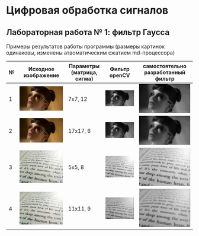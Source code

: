 # Цифровая обработка сигналов

## Лабораторная работа № 1: фильтр Гаусса

Примеры результатов работы программы (размеры картинок одинаковы, изменены атвоматическим сжатием md-процессора)

|№|Исходное изображение|Параметры (матрица, сигма)|Фильтр openCV|самостоятельно разработанный фильтр|
|-|-|-|-|-|
|1|![1](..\static\bl2049_small.jpg)|7x7, 12|![1](.\save\img_blur_lib_1654966736076931.jpg)|![1](.\save\img_blur_custom_1654966770292112.jpg)|
|2|![2](..\static\bl2049_small.jpg)|17x17, 6|![2](.\save\img_blur_lib_1654965261908178.jpg)|![2](.\save\img_blur_lib_1654965261908178.jpg)|
|3|![3](..\static\bp.jpg)|5x5, 8|![3](.\save\img_blur_lib_1654965747241488.jpg)|![3](.\save\img_blur_custom_1654965763683917.jpg)|
|4|![4](..\static\bp.jpg)|11x11, 9|![4](.\save\img_blur_custom_1654966398935716.jpg)|![4](.\save\img_blur_custom_1654966398935716.jpg)|

